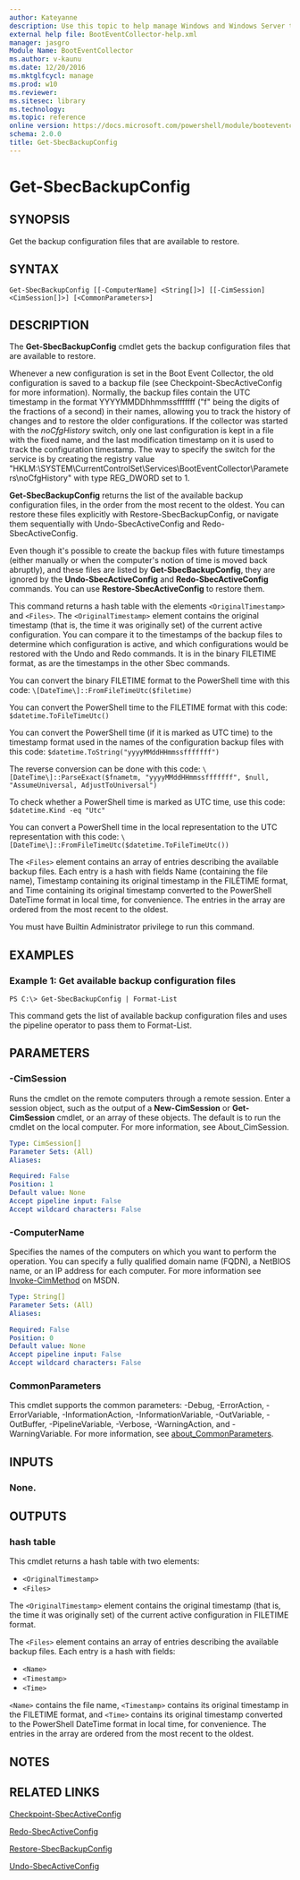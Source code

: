 ```yaml
---
author: Kateyanne
description: Use this topic to help manage Windows and Windows Server technologies with Windows PowerShell.
external help file: BootEventCollector-help.xml
manager: jasgro
Module Name: BootEventCollector
ms.author: v-kaunu
ms.date: 12/20/2016
ms.mktglfcycl: manage
ms.prod: w10
ms.reviewer: 
ms.sitesec: library
ms.technology: 
ms.topic: reference
online version: https://docs.microsoft.com/powershell/module/booteventcollector/get-sbecbackupconfig?view=windowsserver2016-ps&wt.mc_id=ps-gethelp
schema: 2.0.0
title: Get-SbecBackupConfig
---
```


# Get-SbecBackupConfig

## SYNOPSIS
Get the backup configuration files that are available to restore.

## SYNTAX

```
Get-SbecBackupConfig [[-ComputerName] <String[]>] [[-CimSession] <CimSession[]>] [<CommonParameters>]
```

## DESCRIPTION
The **Get-SbecBackupConfig** cmdlet gets the backup configuration files that are available to restore.

Whenever a new configuration is set in the Boot Event Collector, the old configuration is saved to a backup file (see Checkpoint-SbecActiveConfig for more information).
Normally, the backup files contain the UTC timestamp in the format YYYYMMDDhhmmssfffffff ("f" being the digits of the fractions of a second) in their names, allowing you to track the history of changes and to restore the older configurations.
If the collector was started with the *noCfgHistory* switch, only one last configuration is kept in a file with the fixed name, and the last modification timestamp on it is used to track the configuration timestamp.
The way to specify the switch for the service is by creating the registry value "HKLM:\SYSTEM\CurrentControlSet\Services\BootEventCollector\Parameters\noCfgHistory" with type REG_DWORD set to 1.

**Get-SbecBackupConfig** returns the list of the available backup configuration files, in the order from the most recent to the oldest.
You can restore these files explicitly with Restore-SbecBackupConfig, or navigate them sequentially with Undo-SbecActiveConfig and Redo-SbecActiveConfig.

Even though it's possible to create the backup files with future timestamps (either manually or when the computer's notion of time is moved back abruptly), and these files are listed by **Get-SbecBackupConfig**, they are ignored by the **Undo-SbecActiveConfig** and **Redo-SbecActiveConfig** commands.
You can use **Restore-SbecActiveConfig** to restore them.

This command returns a hash table with the elements `<OriginalTimestamp>` and `<Files>`.
The `<OriginalTimestamp>` element contains the original timestamp (that is, the time it was originally set) of the current active configuration.
You can compare it to the timestamps of the backup files to determine which configuration is active, and which configurations would be restored with the Undo and Redo commands.
It is in the binary FILETIME format, as are the timestamps in the other Sbec commands.

You can convert the binary FILETIME format to the PowerShell time with this code: `\[DateTime\]::FromFileTimeUtc($filetime)`

You can convert the PowerShell time to the FILETIME format with this code: `$datetime.ToFileTimeUtc()`

You can convert the PowerShell time (if it is marked as UTC time) to the timestamp format used in the names of the configuration backup files with this code: `$datetime.ToString("yyyyMMddHHmmssfffffff")`

The reverse conversion can be done with this code: `\[DateTime\]::ParseExact($fnametm, "yyyyMMddHHmmssfffffff", $null, "AssumeUniversal, AdjustToUniversal")`

To check whether a PowerShell time is marked as UTC time, use this code: `$datetime.Kind -eq "Utc"`

You can convert a PowerShell time in the local representation to the UTC representation with this code: `\[DateTime\]::FromFileTimeUtc($datetime.ToFileTimeUtc())`

The `<Files>` element contains an array of entries describing the available backup files.
Each entry is a hash with fields Name (containing the file name), Timestamp containing its original timestamp in the FILETIME format, and Time containing its original timestamp converted to the PowerShell DateTime format in local time, for convenience.
The entries in the array are ordered from the most recent to the oldest.

You must have Builtin Administrator privilege to run this command.

## EXAMPLES

### Example 1: Get available backup configuration files
```
PS C:\> Get-SbecBackupConfig | Format-List
```

This command gets the list of available backup configuration files and uses the pipeline operator to pass them to Format-List.

## PARAMETERS

### -CimSession
Runs the cmdlet on the remote computers through a remote session.
Enter a session object, such as the output of a **New-CimSession** or **Get-CimSession** cmdlet, or an array of these objects.
The default is to run the cmdlet on the local computer.
For more information, see About_CimSession.

```yaml
Type: CimSession[]
Parameter Sets: (All)
Aliases: 

Required: False
Position: 1
Default value: None
Accept pipeline input: False
Accept wildcard characters: False
```

### -ComputerName
Specifies the names of the computers on which you want to perform the operation.
You can specify a fully qualified domain name (FQDN), a NetBIOS name, or an IP address for each computer.
For more information see [Invoke-CimMethod](https://go.microsoft.com/fwlink/?LinkId=808801) on MSDN.

```yaml
Type: String[]
Parameter Sets: (All)
Aliases: 

Required: False
Position: 0
Default value: None
Accept pipeline input: False
Accept wildcard characters: False
```

### CommonParameters
This cmdlet supports the common parameters: -Debug, -ErrorAction, -ErrorVariable, -InformationAction, -InformationVariable, -OutVariable, -OutBuffer, -PipelineVariable, -Verbose, -WarningAction, and -WarningVariable. For more information, see [about_CommonParameters](https://go.microsoft.com/fwlink/?LinkID=113216).

## INPUTS

### None.

## OUTPUTS

### hash table
This cmdlet returns a hash table with two elements: 

- `<OriginalTimestamp>`
- `<Files>`

The `<OriginalTimestamp>` element contains the original timestamp (that is, the time it was originally set) of the current active configuration in FILETIME format.

The `<Files>` element contains an array of entries describing the available backup files.
Each entry is a hash with fields: 

- `<Name>` 
- `<Timestamp>` 
- `<Time>`

`<Name>` contains the file name, `<Timestamp>` contains its original timestamp in the FILETIME format, and `<Time>` contains its original timestamp converted to the PowerShell DateTime format in local time, for convenience.
The entries in the array are ordered from the most recent to the oldest.

## NOTES

## RELATED LINKS

[Checkpoint-SbecActiveConfig](./Checkpoint-SbecActiveConfig.md)

[Redo-SbecActiveConfig](./Redo-SbecActiveConfig.md)

[Restore-SbecBackupConfig](./Restore-SbecBackupConfig.md)

[Undo-SbecActiveConfig](./Undo-SbecActiveConfig.md)

